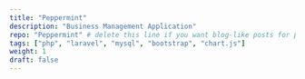 ```yaml
---
title: "Peppermint"
description: "Business Management Application"
repo: "Peppermint" # delete this line if you want blog-like posts for projects
tags: ["php", "laravel", "mysql", "bootstrap", "chart.js"]
weight: 1
draft: false
---
```

